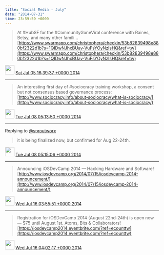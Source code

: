```yaml
---    
title: "Social Media - July"
date: "2014-07-31"
time: 23:59:59 +0000
---
```


> At #HubSF for the #CommunityGoneViral conference with Raines, Betsy, and many other famili... [https://www.swarmapp.com/christophera/checkin/53b82839498e880bf2322d1b?s=1QIDwNJhxBUav-VuFsYOyNzIsHQ&ref=tw](https://www.swarmapp.com/christophera/checkin/53b82839498e880bf2322d1b?s=1QIDwNJhxBUav-VuFsYOyNzIsHQ&ref=tw)

<img src="{{ site.url }}{{ site.baseurl }}/assets/images/media/tweet.ico" width="30" /> [Sat Jul 05 16:39:37 +0000 2014](https://twitter.com/ChristopherA/status/485463018374180865)

----

> An interesting first day of #sociocracy training workshop, a consent but not consensus based governance process: [http://www.sociocracy.info/about-sociocracy/what-is-sociocracy/](http://www.sociocracy.info/about-sociocracy/what-is-sociocracy/)

<img src="{{ site.url }}{{ site.baseurl }}/assets/images/media/tweet.ico" width="30" /> [Tue Jul 08 05:13:50 +0000 2014](https://twitter.com/ChristopherA/status/486377598901956608)

----

Replying to [@sproutworx](https://twitter.com/kpsteigs/status/486337241196027904)

> it is being finalized now, but confirmed for Aug 22-24th.

<img src="{{ site.url }}{{ site.baseurl }}/assets/images/media/tweet.ico" width="30" /> [Tue Jul 08 05:15:06 +0000 2014](https://twitter.com/ChristopherA/status/486377916217819137)

----

> Announcing iOSDevCamp 2014 — Hacking Hardware and Software! [http://www.iosdevcamp.org/2014/07/15/iosdevcamp-2014-announcement/](http://www.iosdevcamp.org/2014/07/15/iosdevcamp-2014-announcement/)

<img src="{{ site.url }}{{ site.baseurl }}/assets/images/media/tweet.ico" width="30" /> [Wed Jul 16 03:55:51 +0000 2014](https://twitter.com/ChristopherA/status/489257077764653056)

----

> Registration for iOSDevCamp 2014 (August 22nd-24th) is open now — $75 until August 1st. Atoms, Bits &amp; Collaborators! [https://iosdevcamp2014.eventbrite.com/?ref=ecounttw](https://iosdevcamp2014.eventbrite.com/?ref=ecounttw)

<img src="{{ site.url }}{{ site.baseurl }}/assets/images/media/tweet.ico" width="30" /> [Wed Jul 16 04:02:17 +0000 2014](https://twitter.com/ChristopherA/status/489258694442352640)